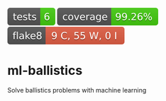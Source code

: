 [![Tests Status](.badges/tests-badge.svg?dummy=8484744)](.badges/reports/junit/report.html) [![Coverage Status](.badges/coverage-badge.svg?dummy=8484744)](.badges/reports/coverage/index.html) [![Flake8 Status](.badges/flake8-badge.svg?dummy=8484744)](.badges/reports/flake8/index.html)

# ml-ballistics
Solve ballistics problems with machine learning

